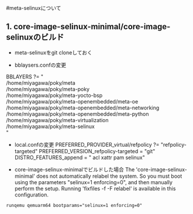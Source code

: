 #meta-selinuxについて
## 1. core-image-selinux-minimal/core-image-selinuxのビルド
- meta-selinuxをgit cloneしておく

- bblaysers.confの変更

BBLAYERS ?= " \
  /home/miyagawa/poky/meta \
  /home/miyagawa/poky/meta-poky \
  /home/miyagawa/poky/meta-yocto-bsp \
  /home/miyagawa/poky/meta-openembedded/meta-oe \
  /home/miyagawa/poky/meta-openembedded/meta-networking \
  /home/miyagawa/poky/meta-openembedded/meta-python \
  /home/miyagawa/poky/meta-virtualization \
  /home/miyagawa/poky/meta-selinux \
  "

- local.confの変更
PREFERRED_PROVIDER_virtual/refpolicy ?= "refpolicy-targeted"
PREFERRED_VERSION_refpolicy-targeted = "git"
DISTRO_FEATURES_append = " acl xattr pam selinux"

- core-image-selinux-minimalでビルドした場合
The 'core-image-selinux-minimal' does not automatically relabel the system.
So you must boot using the parameters "selinux=1 enforcing=0", and then
manually perform the setup.  Running 'fixfiles -f -F relabel' is available
in this configuration.

`runqemu qemuarm64 bootparams="selinux=1 enforcing=0"` 


